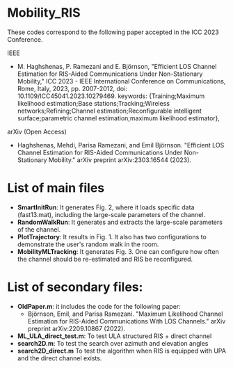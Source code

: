 # Mobility_RIS
These codes correspond to the following paper accepted in the ICC 2023 Conference. 

IEEE
* M. Haghshenas, P. Ramezani and E. Björnson, "Efficient LOS Channel Estimation for RIS-Aided Communications Under Non-Stationary Mobility," ICC 2023 - IEEE International Conference on Communications, Rome, Italy, 2023, pp. 2007-2012, doi: 10.1109/ICC45041.2023.10279469. keywords: {Training;Maximum likelihood estimation;Base stations;Tracking;Wireless networks;Refining;Channel estimation;Reconfigurable intelligent surface;parametric channel estimation;maximum likelihood estimator},


arXiv (Open Access)
* Haghshenas, Mehdi, Parisa Ramezani, and Emil Björnson. "Efficient LOS Channel Estimation for RIS-Aided Communications Under Non-Stationary Mobility." arXiv preprint arXiv:2303.16544 (2023).
# List of main files #
* **SmartInitRun**: It generates Fig. 2, where it loads specific data (fast13.mat), including the large-scale parameters of the channel.
* **RandomWalkRun**: It generates and extracts the large-scale parameters of the channel. 
* **PlotTrajectory**: It results in Fig. 1. It also has two configurations to demonstrate the user's random walk in the room.
* **MobilityMLTracking**: It generates Fig. 3. One can configure how often the channel should be re-estimated and RIS be reconfigured.


# List of secondary files:
* **OldPaper.m**: it includes the code for the following paper: 
  * Björnson, Emil, and Parisa Ramezani. "Maximum Likelihood Channel Estimation for RIS-Aided Communications With LOS Channels." arXiv preprint arXiv:2209.10867 (2022).
* **ML_ULA_direct_test.m**: To test ULA structured RIS + direct channel
* **search2D.m**: To test the search over azimuth and elevation angles
* **search2D_direct.m** To test the algorithm when RIS is equipped with UPA and the direct channel exists. 
